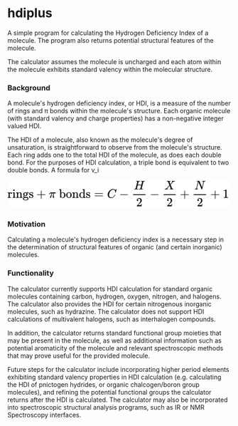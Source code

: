 # hdiplus
A simple program for calculating the Hydrogen Deficiency Index of a molecule. The program also returns potential structural features of the molecule.

The calculator assumes the molecule is uncharged and each atom within the molecule exhibits standard valency within the molecular structure.
### Background 
A molecule's hydrogen deficiency index, or HDI, is a measure of the number of rings and π bonds within the molecule's structure. Each organic molecule (with standard valency and charge properties) has a non-negative integer valued HDI.  

The HDI of a molecule, also known as the molecule's degree of unsaturation, is straightforward to observe from the molecule's structure. Each ring adds one to the total HDI of the molecule, as does each double bond. For the purposes of HDI calculation, a triple bond is equivalent to two double bonds. A formula for v_i

<img src="./hdiFormula.svg"/>

### Motivation
Calculating a molecule's hydrogen deficiency index is a necessary step in the determination of structural features of organic (and certain inorganic) molecules.
### Functionality
The calculator currently supports HDI calculation for standard organic molecules containing carbon, hydrogen, oxygen, nitrogen, and halogens. The calculator also provides the HDI for certain nitrogenous inorganic molecules, such as hydrazine. The calculator does not support HDI calculations of multivalent halogens, such as interhalogen compounds.

In addition, the calculator returns standard functional group moieties that may be present in the molecule, as well as additional information such as potential aromaticity of the molecule and relevant spectroscopic methods that may prove useful for the provided molecule.

Future steps for the calculator include incorporating higher period elements exhibiting standard valency properties in HDI calculation (e.g. calculating the HDI of pnictogen hydrides, or organic chalcogen/boron group molecules), and refining the potential functional groups the calculator returns after the HDI is calculated. The calculator may also be incorporated into spectroscopic structural analysis programs, such as IR or NMR Spectroscopy interfaces.
